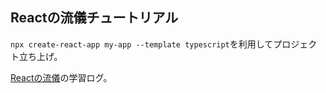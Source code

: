## Reactの流儀チュートリアル
`npx create-react-app my-app --template typescript`を利用してプロジェクト立ち上げ。

[Reactの流儀](https://ja.react.dev/learn/thinking-in-react)の学習ログ。